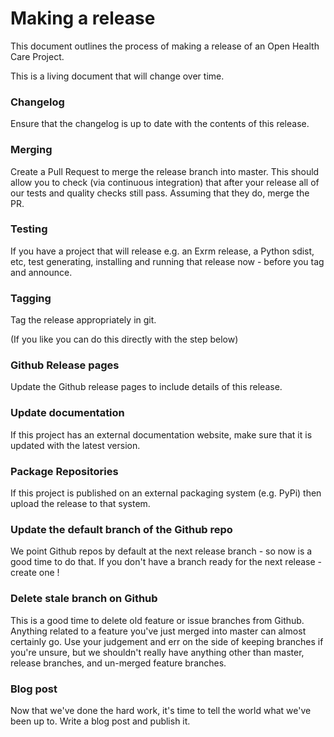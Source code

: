 # Making a release

This document outlines the process of making a release of an Open Health Care Project.

This is a living document that will change over time.

### Changelog

Ensure that the changelog is up to date with the contents of this release.

### Merging

Create a Pull Request to merge the release branch into master. This should allow you to check (via continuous integration) that after your release all of our tests and quality checks still pass. Assuming that they do, merge the PR.

### Testing

If you have a project that will release e.g. an Exrm release, a Python sdist, etc, test generating, installing and running that release now - before you tag and announce. 

### Tagging

Tag the release appropriately in git.

(If you like you can do this directly with the step below)

### Github Release pages

Update the Github release pages to include details of this release.

### Update documentation

If this project has an external documentation website, make sure that it is updated with the latest version.

### Package Repositories

If this project is published on an external packaging system (e.g. PyPi) then upload the release to that system.

### Update the default branch of the Github repo

We point Github repos by default at the next release branch - so now is a good time to do that. If you don't have 
a branch ready for the next release - create one ! 

### Delete stale branch on Github

This is a good time to delete old feature or issue branches from Github. Anything related to a feature you've just merged into master can almost certainly go. Use your judgement and err on the side of keeping branches if you're unsure, but we shouldn't really have anything other than master, release branches, and un-merged feature branches.

### Blog post

Now that we've done the hard work, it's time to tell the world what we've been up to. Write a blog post and publish it.
